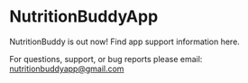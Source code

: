 # NutritionBuddyApp
NutritionBuddy is out now! Find app support information here.

For questions, support, or bug reports please email: nutritionbuddyapp@gmail.com
